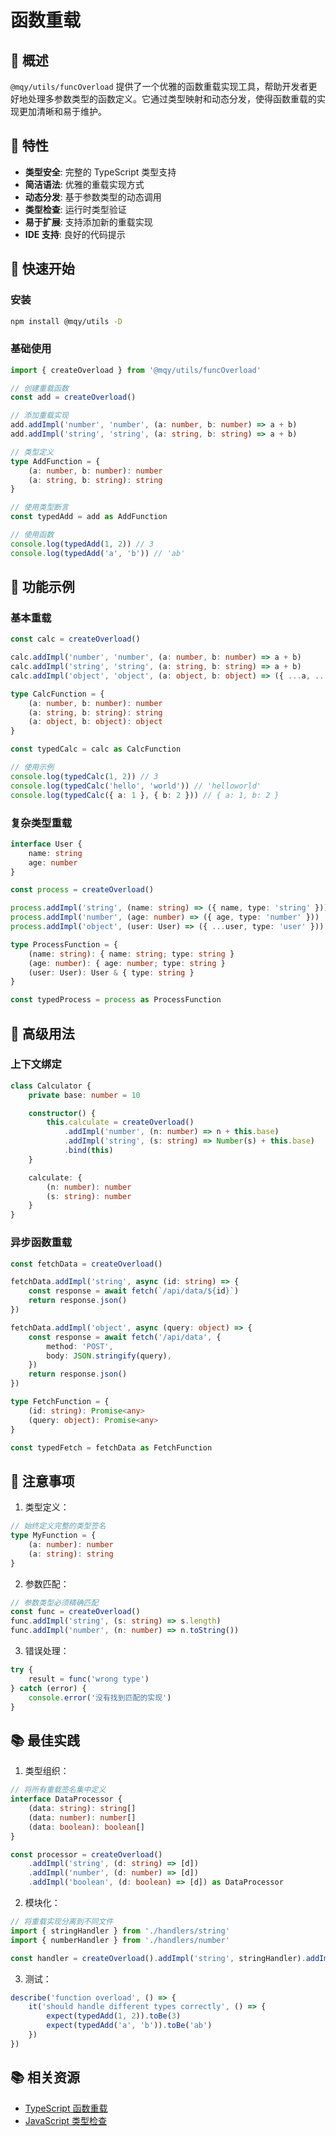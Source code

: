 # 函数重载

## 📖 概述

`@mqy/utils/funcOverload` 提供了一个优雅的函数重载实现工具，帮助开发者更好地处理多参数类型的函数定义。它通过类型映射和动态分发，使得函数重载的实现更加清晰和易于维护。

## 🎯 特性

- **类型安全**: 完整的 TypeScript 类型支持
- **简洁语法**: 优雅的重载实现方式
- **动态分发**: 基于参数类型的动态调用
- **类型检查**: 运行时类型验证
- **易于扩展**: 支持添加新的重载实现
- **IDE 支持**: 良好的代码提示

## 🚀 快速开始

### 安装

```bash
npm install @mqy/utils -D
```

### 基础使用

```typescript
import { createOverload } from '@mqy/utils/funcOverload'

// 创建重载函数
const add = createOverload()

// 添加重载实现
add.addImpl('number', 'number', (a: number, b: number) => a + b)
add.addImpl('string', 'string', (a: string, b: string) => a + b)

// 类型定义
type AddFunction = {
	(a: number, b: number): number
	(a: string, b: string): string
}

// 使用类型断言
const typedAdd = add as AddFunction

// 使用函数
console.log(typedAdd(1, 2)) // 3
console.log(typedAdd('a', 'b')) // 'ab'
```

## 📝 功能示例

### 基本重载

```typescript
const calc = createOverload()

calc.addImpl('number', 'number', (a: number, b: number) => a + b)
calc.addImpl('string', 'string', (a: string, b: string) => a + b)
calc.addImpl('object', 'object', (a: object, b: object) => ({ ...a, ...b }))

type CalcFunction = {
	(a: number, b: number): number
	(a: string, b: string): string
	(a: object, b: object): object
}

const typedCalc = calc as CalcFunction

// 使用示例
console.log(typedCalc(1, 2)) // 3
console.log(typedCalc('hello', 'world')) // 'helloworld'
console.log(typedCalc({ a: 1 }, { b: 2 })) // { a: 1, b: 2 }
```

### 复杂类型重载

```typescript
interface User {
	name: string
	age: number
}

const process = createOverload()

process.addImpl('string', (name: string) => ({ name, type: 'string' }))
process.addImpl('number', (age: number) => ({ age, type: 'number' }))
process.addImpl('object', (user: User) => ({ ...user, type: 'user' }))

type ProcessFunction = {
	(name: string): { name: string; type: string }
	(age: number): { age: number; type: string }
	(user: User): User & { type: string }
}

const typedProcess = process as ProcessFunction
```

## 🔧 高级用法

### 上下文绑定

```typescript
class Calculator {
	private base: number = 10

	constructor() {
		this.calculate = createOverload()
			.addImpl('number', (n: number) => n + this.base)
			.addImpl('string', (s: string) => Number(s) + this.base)
			.bind(this)
	}

	calculate: {
		(n: number): number
		(s: string): number
	}
}
```

### 异步函数重载

```typescript
const fetchData = createOverload()

fetchData.addImpl('string', async (id: string) => {
	const response = await fetch(`/api/data/${id}`)
	return response.json()
})

fetchData.addImpl('object', async (query: object) => {
	const response = await fetch('/api/data', {
		method: 'POST',
		body: JSON.stringify(query),
	})
	return response.json()
})

type FetchFunction = {
	(id: string): Promise<any>
	(query: object): Promise<any>
}

const typedFetch = fetchData as FetchFunction
```

## 🚨 注意事项

1. 类型定义：

```typescript
// 始终定义完整的类型签名
type MyFunction = {
	(a: number): number
	(a: string): string
}
```

2. 参数匹配：

```typescript
// 参数类型必须精确匹配
const func = createOverload()
func.addImpl('string', (s: string) => s.length)
func.addImpl('number', (n: number) => n.toString())
```

3. 错误处理：

```typescript
try {
	result = func('wrong type')
} catch (error) {
	console.error('没有找到匹配的实现')
}
```

## 📚 最佳实践

1. 类型组织：

```typescript
// 将所有重载签名集中定义
interface DataProcessor {
	(data: string): string[]
	(data: number): number[]
	(data: boolean): boolean[]
}

const processor = createOverload()
	.addImpl('string', (d: string) => [d])
	.addImpl('number', (d: number) => [d])
	.addImpl('boolean', (d: boolean) => [d]) as DataProcessor
```

2. 模块化：

```typescript
// 将重载实现分离到不同文件
import { stringHandler } from './handlers/string'
import { numberHandler } from './handlers/number'

const handler = createOverload().addImpl('string', stringHandler).addImpl('number', numberHandler)
```

3. 测试：

```typescript
describe('function overload', () => {
	it('should handle different types correctly', () => {
		expect(typedAdd(1, 2)).toBe(3)
		expect(typedAdd('a', 'b')).toBe('ab')
	})
})
```

## 📚 相关资源

- [TypeScript 函数重载](https://www.typescriptlang.org/docs/handbook/2/functions.html#function-overloads)
- [JavaScript 类型检查](https://developer.mozilla.org/en-US/docs/Web/JavaScript/Reference/Operators/typeof)
